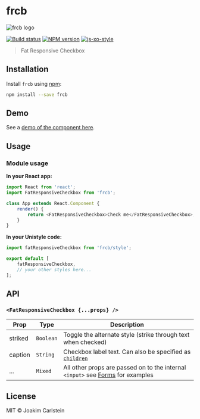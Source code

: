 # frcb

![frcb logo](https://cdn.rawgit.com/joakimbeng/frcb/v0.1.2/media/frcb.png)

[![Build status][travis-image]][travis-url] [![NPM version][npm-image]][npm-url] [![js-xo-style][codestyle-image]][codestyle-url]

> Fat Responsive Checkbox

## Installation

Install `frcb` using [npm](https://www.npmjs.com/):

```bash
npm install --save frcb
```

## Demo

See a [demo of the component here](https://joakimbeng.github.io/frcb).


## Usage

### Module usage

**In your React app:**

```javascript
import React from 'react';
import FatResponsiveCheckbox from 'frcb';

class App extends React.Component {
	render() {
		return <FatResponsiveCheckbox>Check me</FatResponsiveCheckbox>;
	}
}
```

**In your Unistyle code:**

```javascript
import fatResponsiveCheckbox from 'frcb/style';

export default [
	fatResponsiveCheckbox,
	// your other styles here...
];
```

## API

### `<FatResponsiveCheckbox {...props} />`

| Prop | Type | Description |
|------|------|-------------|
| striked | `Boolean` | Toggle the alternate style (strike through text when checked) |
| caption | `String` | Checkbox label text. Can also be specified as [`children`](https://facebook.github.io/react/docs/multiple-components.html#children) |
| ... | `Mixed` | All other props are passed on to the internal `<input>` see [Forms](https://facebook.github.io/react/docs/forms.html) for examples |


## License

MIT © Joakim Carlstein

[npm-url]: https://npmjs.org/package/frcb
[npm-image]: https://badge.fury.io/js/frcb.svg
[travis-url]: https://travis-ci.org/joakimbeng/frcb
[travis-image]: https://travis-ci.org/joakimbeng/frcb.svg?branch=master
[codestyle-url]: https://github.com/sindresorhus/xo
[codestyle-image]: https://img.shields.io/badge/code%20style-xo-brightgreen.svg?style=flat
